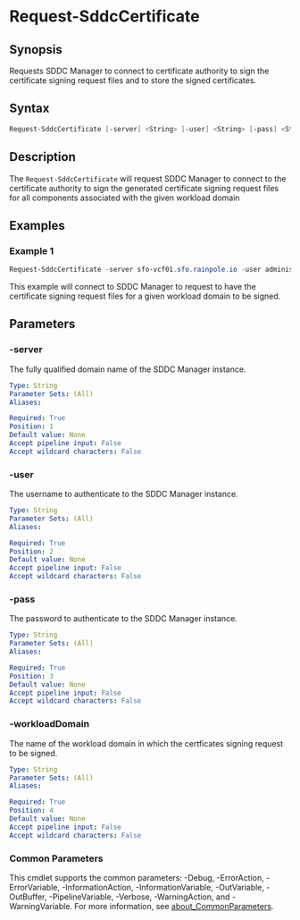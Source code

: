 # Request-SddcCertificate

## Synopsis

Requests SDDC Manager to connect to certificate authority to sign the certificate signing request files and to store the signed certificates.

## Syntax

```powershell
Request-SddcCertificate [-server] <String> [-user] <String> [-pass] <String> [-workloadDomain] <String> [<CommonParameters>]
```

## Description

The `Request-SddcCertificate` will request SDDC Manager to connect to the certificate authority to sign the generated certificate signing request files for all components associated with the given workload domain

## Examples

### Example 1

```powershell
Request-SddcCertificate -server sfo-vcf01.sfo.rainpole.io -user administrator@vsphere.local -pass VMw@re1! -workloadDomain sfo-w01
```

This example will connect to SDDC Manager to request to have the certificate signing request files for a given workload domain to be signed.

## Parameters

### -server

The fully qualified domain name of the SDDC Manager instance.

```yaml
Type: String
Parameter Sets: (All)
Aliases:

Required: True
Position: 1
Default value: None
Accept pipeline input: False
Accept wildcard characters: False
```

### -user

The username to authenticate to the SDDC Manager instance.

```yaml
Type: String
Parameter Sets: (All)
Aliases:

Required: True
Position: 2
Default value: None
Accept pipeline input: False
Accept wildcard characters: False
```

### -pass

The password to authenticate to the SDDC Manager instance.

```yaml
Type: String
Parameter Sets: (All)
Aliases:

Required: True
Position: 3
Default value: None
Accept pipeline input: False
Accept wildcard characters: False
```

### -workloadDomain

The name of the workload domain in which the certficates signing request to be signed.

```yaml
Type: String
Parameter Sets: (All)
Aliases:

Required: True
Position: 4
Default value: None
Accept pipeline input: False
Accept wildcard characters: False
```

### Common Parameters

This cmdlet supports the common parameters: -Debug, -ErrorAction, -ErrorVariable, -InformationAction, -InformationVariable, -OutVariable, -OutBuffer, -PipelineVariable, -Verbose, -WarningAction, and -WarningVariable. For more information, see [about_CommonParameters](http://go.microsoft.com/fwlink/?LinkID=113216).
